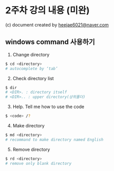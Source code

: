 # 2주차 강의 내용 (미완)
(c) document created by heejae6021@naver.com

## windows command 사용하기

1. Change directory
```bash
$ cd <directory>
# autocomplete by ‘tab’
```

2. Check directory list
```bash
$ dir
# <DIR>. : directory itself
# <DIR>.. : upper directory(상위폴더)
```

3. Help. Tell me how to use the code
```bash
$ <code> /?
```

4. Make directory
```bash
$ md <directory>
# recommand to make directory named English
```

5. Remove directory
```bash
$ rd <directory>
# remove only blank directory
```
